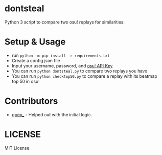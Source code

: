 # dontsteal
Python 3 script to compare two osu! replays for similarities. 

# Setup & Usage
* run `python -m pip install -r requirements.txt`
* Create a config.json file
* Input your username, password, and [osu! API Key](https://osu.ppy.sh/p/api)
* You can run `python dontsteal.py` to compare two replays you have
* You can run `python checktop50.py` to compare a replay with its beatmap top 50 in osu!

# Contributors
* [goeo_](https://github.com/goeo-) - Helped out with the initial logic.
 
 # LICENSE
 MIT License